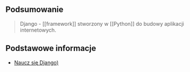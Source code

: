 ## Podsumowanie
> Django - [[framework]] stworzony w [[Python]] do budowy aplikacji internetowych.

## Podstawowe informacje
- [Naucz się Django)](https://learn-anything.xyz/web-development/full-stack/django)